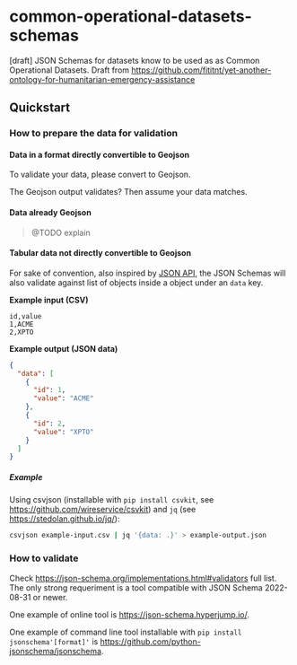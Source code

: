 # common-operational-datasets-schemas
[draft] JSON Schemas for datasets know to be used as as Common Operational Datasets. Draft from https://github.com/fititnt/yet-another-ontology-for-humanitarian-emergency-assistance


## Quickstart

### How to prepare the data for validation

#### Data in a format directly convertible to Geojson

To validate your data, please convert to Geojson.

The Geojson output validates? Then assume your data matches.

#### Data already Geojson

> @TODO explain

#### Tabular data not directly convertible to Geojson

For sake of convention, also inspired by [JSON API](https://jsonapi.org/),
the JSON Schemas will also validate against list of objects inside a object under an `data` key.

**Example input (CSV)**
```csv
id,value
1,ACME
2,XPTO
```

**Example output (JSON data)**
```json
{
  "data": [
    {
      "id": 1,
      "value": "ACME"
    },
    {
      "id": 2,
      "value": "XPTO"
    }
  ]
}
```

##### Example

Using csvjson (installable with `pip install csvkit`, see https://github.com/wireservice/csvkit)
and `jq` (see https://stedolan.github.io/jq/):

```bash
csvjson example-input.csv | jq '{data: .}' > example-output.json
```

### How to validate

Check <https://json-schema.org/implementations.html#validators> full list.
The only strong requeriment is a tool compatible with JSON Schema 2022-08-31 or newer.

One example of online tool is <https://json-schema.hyperjump.io/>.

One example of command line tool installable with `pip install jsonschema'[format]'` is <https://github.com/python-jsonschema/jsonschema>.


<!--
# https://www.npmjs.com/package/@jbroutier/csv-validator
yarn install -g @jbroutier/csv-validator


csv-validator example/raw/2022_cod-ab-sample_moz_adm3.hxl.csv schema/cod-ab~tabular.schema.json
csv-validator example/raw/test.temp.csv schema/test.temp.json

# pip install csvkit
csvjson example/raw/2022_cod-ab-sample_moz_adm3.csv | jq '{data: .}' > example/raw/2022_cod-ab-sample_moz_adm3.csv.temp.json

# https://github.com/python-jsonschema/jsonschema
pip install jsonschema[format]

jsonschema --instance example/raw/2022_cod-ab-sample_moz_adm3.csv.temp.json schema/cod-ab.schema.json
-->